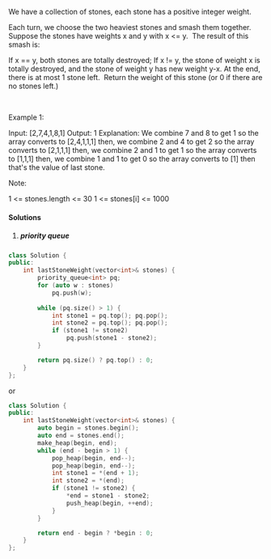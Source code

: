 We have a collection of stones, each stone has a positive integer weight.

Each turn, we choose the two heaviest stones and smash them together.  Suppose the stones have weights x and y with x <= y.  The result of this smash is:

If x == y, both stones are totally destroyed;
If x != y, the stone of weight x is totally destroyed, and the stone of weight y has new weight y-x.
At the end, there is at most 1 stone left.  Return the weight of this stone (or 0 if there are no stones left.)

 

Example 1:

Input: [2,7,4,1,8,1]
Output: 1
Explanation: 
We combine 7 and 8 to get 1 so the array converts to [2,4,1,1,1] then,
we combine 2 and 4 to get 2 so the array converts to [2,1,1,1] then,
we combine 2 and 1 to get 1 so the array converts to [1,1,1] then,
we combine 1 and 1 to get 0 so the array converts to [1] then that's the value of last stone.
 

Note:

1 <= stones.length <= 30
1 <= stones[i] <= 1000

#### Solutions

1. ##### priority queue

```cpp
class Solution {
public:
    int lastStoneWeight(vector<int>& stones) {
        priority_queue<int> pq;
        for (auto w : stones)
            pq.push(w);
        
        while (pq.size() > 1) {
            int stone1 = pq.top(); pq.pop();
            int stone2 = pq.top(); pq.pop();
            if (stone1 != stone2)
                pq.push(stone1 - stone2);    
        }

        return pq.size() ? pq.top() : 0;
    }
};
```

or

```cpp
class Solution {
public:
    int lastStoneWeight(vector<int>& stones) {
        auto begin = stones.begin();
        auto end = stones.end();
        make_heap(begin, end);
        while (end - begin > 1) {
            pop_heap(begin, end--);
            pop_heap(begin, end--);
            int stone1 = *(end + 1);
            int stone2 = *(end);
            if (stone1 != stone2) {
                *end = stone1 - stone2;
                push_heap(begin, ++end);
            }
        }

        return end - begin ? *begin : 0;
    }
};
```